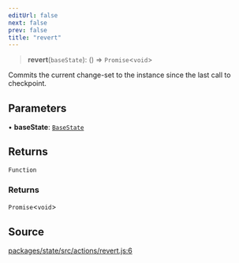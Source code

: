 ```yaml
---
editUrl: false
next: false
prev: false
title: "revert"
---
```


> **revert**(`baseState`): () => `Promise`\<`void`\>

Commits the current change-set to the instance since the
last call to checkpoint.

## Parameters

• **baseState**: [`BaseState`](/reference/tevm/state/type-aliases/basestate/)

## Returns

`Function`

### Returns

`Promise`\<`void`\>

## Source

[packages/state/src/actions/revert.js:6](https://github.com/evmts/tevm-monorepo/blob/main/packages/state/src/actions/revert.js#L6)
